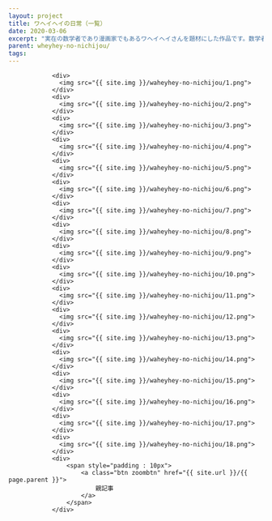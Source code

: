 ```yaml
---
layout: project
title: ワヘイヘイの日常（一覧）
date: 2020-03-06
excerpt: "実在の数学者であり漫画家でもあるワヘイヘイさんを題材にした作品です。数学者の日常を描きました。"
parent: wheyhey-no-nichijou/
tags: 
---
```


                <div>
                  <img src="{{ site.img }}/waheyhey-no-nichijou/1.png">
                </div>
                <div>
                  <img src="{{ site.img }}/waheyhey-no-nichijou/2.png">
                </div>
                <div>
                  <img src="{{ site.img }}/waheyhey-no-nichijou/3.png">
                </div>
                <div>
                  <img src="{{ site.img }}/waheyhey-no-nichijou/4.png">
                </div>
                <div>
                  <img src="{{ site.img }}/waheyhey-no-nichijou/5.png">
                </div>
                <div>
                  <img src="{{ site.img }}/waheyhey-no-nichijou/6.png">
                </div>
                <div>
                  <img src="{{ site.img }}/waheyhey-no-nichijou/7.png">
                </div>
                <div>
                  <img src="{{ site.img }}/waheyhey-no-nichijou/8.png">
                </div>
                <div>
                  <img src="{{ site.img }}/waheyhey-no-nichijou/9.png">
                </div>
                <div>
                  <img src="{{ site.img }}/waheyhey-no-nichijou/10.png">
                </div>
                <div>
                  <img src="{{ site.img }}/waheyhey-no-nichijou/11.png">
                </div>
                <div>
                  <img src="{{ site.img }}/waheyhey-no-nichijou/12.png">
                </div>
                <div>
                  <img src="{{ site.img }}/waheyhey-no-nichijou/13.png">
                </div>
                <div>
                  <img src="{{ site.img }}/waheyhey-no-nichijou/14.png">
                </div>
                <div>
                  <img src="{{ site.img }}/waheyhey-no-nichijou/15.png">
                </div>
                <div>
                  <img src="{{ site.img }}/waheyhey-no-nichijou/16.png">
                </div>
                <div>
                  <img src="{{ site.img }}/waheyhey-no-nichijou/17.png">
                </div>
                <div>
                  <img src="{{ site.img }}/waheyhey-no-nichijou/18.png">
                </div>
                <div>
                    <span style="padding : 10px">
                        <a class="btn zoombtn" href="{{ site.url }}/{{ page.parent }}">
                            親記事
                        </a>
                    </span>
                </div>

